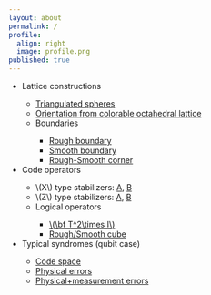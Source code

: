 ```yaml
---
layout: about
permalink: /
profile:
  align: right
  image: profile.png
published: true
---
```


<ul>
  <li>Lattice constructions</li>
  <ul>
    <li><a href="BBLatticeA">Triangulated spheres</a></li>
    <li><a href="BBLatticeB">Orientation from colorable octahedral lattice</a></li>
    <li>Boundaries</li>
    <ul>
      <li><a href="RoughBoundary">Rough boundary</a></li>
      <li><a href="SmoothBoundary">Smooth boundary</a></li>
      <li><a href="RoughSmoothCorner">Rough-Smooth corner</a></li>
    </ul>
  </ul>
  <li>Code operators</li>
  <ul>
    <li>\(X\) type stabilizers: <a href="XStabilizer_A">A</a>, <a href="XStabilizer_B">B</a></li>
    <li>\(Z\) type stabilizers: <a href="ZStabilizer_A">A</a>, <a href="ZStabilizer_B">B</a></li>
    <li>Logical operators</li>
    <ul>
      <li><a href="LogicalT2xI">\(\bf T^2\times I\)</a></li>
      <li><a href="LogicalCube">Rough/Smooth cube</a></li>
    </ul>
  </ul>
  <li>Typical syndromes (qubit case)</li>
  <ul>
    <li><a href="GFNoErrors">Code space</a></li>
    <li><a href="GFPhysicalErrors">Physical errors</a></li>
    <li><a href="GFMeasurementErrors">Physical+measurement errors</a></li>
  </ul>
</ul>
